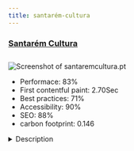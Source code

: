 ```yaml
---
title: santarém-cultura
---
```


<div style="height: 3rem">
  <a href="https://www.santaremcultura.pt"><h3>Santarém Cultura</h3></a>
</div>
<img loading="lazy" src="/images/thumbs/santaremcultura.pt.jpg" alt="Screenshot of santaremcultura.pt" />
<ul>
  <li>Performace: 83%</li>
  <li>
    First contentful paint:
    2.70Sec
  </li>
  <li>Best practices: 71%</li>
  <li>Accessibility: 90%</li>
  <li>SEO: 88%</li>
  <li>carbon footprint: 0.146</li>
</ul>
<details>
  <summary>Description</summary>
  <p>The "Santarém Cultura" website, it's a portal focused on the promotion of cultural events that occurs in the city of Santarém, Portugal.This site required an high level of custom template adjustments and overrides, because we had a design study made for this project, and we needed to adjust every website aspect, like typography, colors, etc.</p>
</details>

